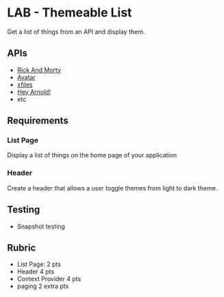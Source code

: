 # LAB - Themeable List

Get a list of things from an API and display them.

## APIs

* [Rick And Morty](https://rickandmortyapi.com/documentation)
* [Avatar](https://last-airbender-api.herokuapp.com/)
* [xfiles](https://xfiles-api.herokuapp.com/)
* [Hey Arnold!](https://hey-arnold-api-documentation.netlify.com/)
* etc

## Requirements

### List Page

Display a list of things on the home page of your application

### Header

Create a header that allows a user toggle themes from light to dark theme.

## Testing

* Snapshot testing

## Rubric

* List Page: 2 pts
* Header 4 pts
* Context Provider 4 pts
* paging 2 extra pts